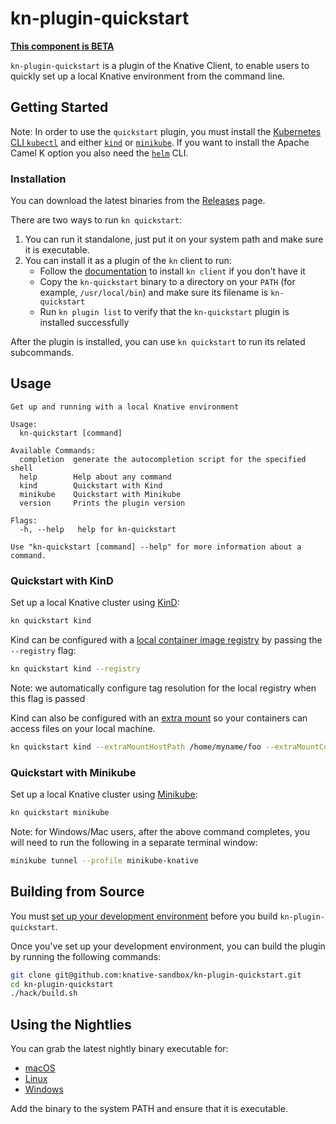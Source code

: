 # kn-plugin-quickstart

**[This component is BETA](https://files.m.daocloud.io/github.com/knative/community/tree/main/mechanics/MATURITY-LEVELS.md)**

`kn-plugin-quickstart` is a plugin of the Knative Client, to enable users to quickly set up a local Knative environment from the command line.

## Getting Started

Note: In order to use the `quickstart` plugin, you must install the [Kubernetes CLI `kubectl`](https://kubernetes.io/docs/tasks/tools/install-kubectl) and either [`kind`](https://kind.sigs.k8s.io/docs/user/quick-start) or [`minikube`](https://minikube.sigs.k8s.io/docs/start/). If you want to install the Apache Camel K option you also need the [`helm`](https://helm.sh/) CLI.

### Installation

You can download the latest binaries from the [Releases](https://files.m.daocloud.io/github.com/knative-sandbox/kn-plugin-quickstart/releases) page.

There are two ways to run `kn quickstart`:

1. You can run it standalone, just put it on your system path and make sure it is executable.
2. You can install it as a plugin of the `kn` client to run:
    * Follow the [documentation](https://files.m.daocloud.io/github.com/knative/client/blob/main/docs/README.md#installing-kn) to install `kn client` if you don't have it
    * Copy the `kn-quickstart` binary to a directory on your `PATH` (for example, `/usr/local/bin`) and make sure its filename is `kn-quickstart`
    * Run `kn plugin list` to verify that the `kn-quickstart` plugin is installed successfully

After the plugin is installed, you can use `kn quickstart` to run its related subcommands.

## Usage

```
Get up and running with a local Knative environment

Usage:
  kn-quickstart [command]

Available Commands:
  completion  generate the autocompletion script for the specified shell
  help        Help about any command
  kind        Quickstart with Kind
  minikube    Quickstart with Minikube
  version     Prints the plugin version

Flags:
  -h, --help   help for kn-quickstart

Use "kn-quickstart [command] --help" for more information about a command.
```

### Quickstart with KinD

Set up a local Knative cluster using [KinD](https://kind.sigs.k8s.io/):

``` bash
kn quickstart kind
```
Kind can be configured with a [local container image registry](https://kind.sigs.k8s.io/docs/user/local-registry/) by passing the `--registry` flag:

```bash
kn quickstart kind --registry
```

Note: we automatically configure tag resolution for the local registry when this flag is passed

Kind can also be configured with an [extra mount](https://kind.sigs.k8s.io/docs/user/configuration#extra-mounts) so your containers can access files on your local machine.

```bash
kn quickstart kind --extraMountHostPath /home/myname/foo --extraMountContainerPath /foo
```


### Quickstart with Minikube

Set up a local Knative cluster using [Minikube](https://minikube.sigs.k8s.io/):

```bash
kn quickstart minikube
```

Note: for Windows/Mac users, after the above command completes, you will need to run the following in a separate terminal window:

``` bash
minikube tunnel --profile minikube-knative
```

## Building from Source

You must [set up your development environment](https://files.m.daocloud.io/github.com/knative/client/blob/master/docs/DEVELOPMENT.md#prerequisites) before you build `kn-plugin-quickstart`.

Once you've set up your development environment, you can build the plugin by running the following commands:

``` bash
git clone git@github.com:knative-sandbox/kn-plugin-quickstart.git
cd kn-plugin-quickstart
./hack/build.sh
```

## Using the Nightlies

You can grab the latest nightly binary executable for:

- [macOS](https://storage.googleapis.com/knative-nightly/kn-plugin-quickstart/latest/kn-quickstart-darwin-amd64)
- [Linux](https://storage.googleapis.com/knative-nightly/kn-plugin-quickstart/latest/kn-quickstart-linux-amd64)
- [Windows](https://storage.googleapis.com/knative-nightly/kn-plugin-quickstart/latest/kn-quickstart-windows-amd64.exe)

Add the binary to the system PATH and ensure that it is executable.

